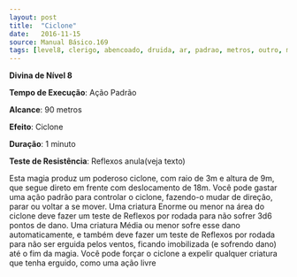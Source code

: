 ```yaml
---
layout: post
title:  "Ciclone"
date:   2016-11-15
source: Manual Básico.169
tags: [level8, clerigo, abencoado, druida, ar, padrao, metros, outro, minuto, reflexo, anula]
---
```


**Divina de Nível 8**

**Tempo de Execução**: Ação Padrão

**Alcance**: 90 metros

**Efeito**: Ciclone

**Duração**: 1 minuto

**Teste de Resistência**: Reflexos anula(veja texto)

Esta magia produz um poderoso ciclone, com raio de 3m e altura de 9m, que segue direto em frente com deslocamento de 18m. Você pode gastar uma ação padrão para controlar o ciclone, fazendo-o mudar de direção, parar ou voltar a se mover.
Uma criatura Enorme ou menor na área do ciclone deve fazer um teste de Reflexos por rodada para não sofrer 3d6 pontos de dano. 
Uma criatura Média ou menor sofre esse dano automaticamente, e também deve fazer um teste de Reflexos por rodada para não ser erguida pelos ventos, ficando imobilizada (e sofrendo dano) até o fim da magia.
Você pode forçar o ciclone a expelir qualquer criatura que tenha erguido, como uma ação livre
